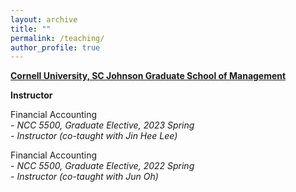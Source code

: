 ```yaml
---
layout: archive
title: ""
permalink: /teaching/
author_profile: true
---
```



<b><u>Cornell University, SC Johnson Graduate School of Management</u></b><br/>

<b>Instructor</b>

Financial Accounting \
*- NCC 5500, Graduate Elective, 2023 Spring*\
*- Instructor (co-taught with Jin Hee Lee)*

Financial Accounting \
*- NCC 5500, Graduate Elective, 2022 Spring*\
*- Instructor (co-taught with Jun Oh)*
